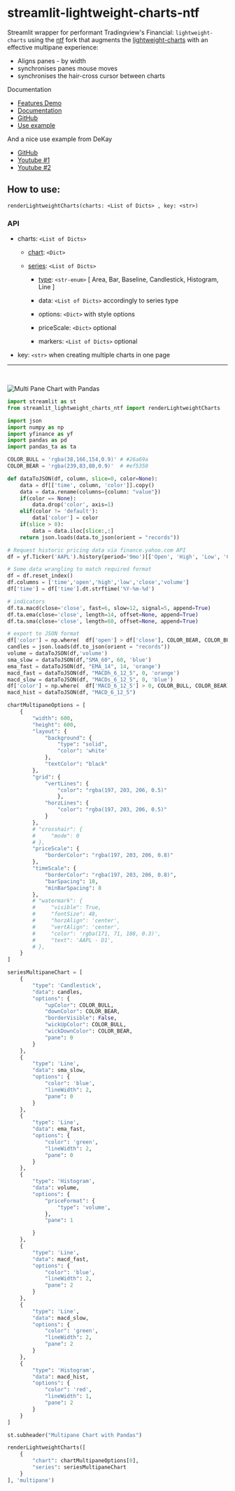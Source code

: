 # streamlit-lightweight-charts-ntf
Streamlit wrapper for performant Tradingview's Financial: `lightweight-charts` using the [ntf](https://github.com/ntf/lightweight-charts) fork that augments the [lightweight-charts](https://tradingview.github.io/lightweight-charts/) with an effective multipane experience:

 - Aligns panes - by width
 - synchronises panes mouse moves
 - synchronises the hair-cross cursor between charts

Documentation
- [Features Demo](https://www.tradingview.com/lightweight-charts/)
- [Documentation](https://tradingview.github.io/lightweight-charts/)
- [GitHub](https://github.com/tradingview/lightweight-charts)
- [Use example](https://jsfiddle.net/adrianntf/6qea5ytv/)

And a nice use example from DeKay
- [GitHub](https://github.com/karthik947/PlotIndicators)
- [Youtube #1](https://www.youtube.com/watch?v=NlHjhmIe1EI)
- [Youtube #2](https://www.youtube.com/watch?v=2nxj4aLBhgo)

## How to use:
```
renderLightweightCharts(charts: <List of Dicts> , key: <str>)
```

### API
- charts: `<List of Dicts>`

    - [chart](https://tradingview.github.io/lightweight-charts/docs/api/interfaces/ChartOptions): `<Dict>`

    - [series](https://tradingview.github.io/lightweight-charts/docs/series-types): `<List of Dicts>`

        - [type](https://tradingview.github.io/lightweight-charts/docs/series-types): `<str-enum>`
            [ Area, Bar, Baseline, Candlestick, Histogram, Line ]

        - data: `<List of Dicts>` accordingly to series type

        - options: `<Dict>` with style options

        - priceScale: `<Dict>` optional

        - markers: `<List of Dicts>` optional

- key: `<str>` when creating multiple charts in one page

---
<br />

![Multi Pane Chart with Pandas](https://github.com/freyastreamlit/streamlit-lightweight-charts-ntf/blob/main/examples/MultiPaneChartsWithPandas.png?raw=true)

```python
import streamlit as st
from streamlit_lightweight_charts_ntf import renderLightweightCharts

import json
import numpy as np
import yfinance as yf
import pandas as pd
import pandas_ta as ta

COLOR_BULL = 'rgba(38,166,154,0.9)' # #26a69a
COLOR_BEAR = 'rgba(239,83,80,0.9)'  # #ef5350

def dataToJSON(df, column, slice=0, color=None):
    data = df[['time', column, 'color']].copy()
    data = data.rename(columns={column: "value"})
    if(color == None):
        data.drop('color', axis=1)
    elif(color != 'default'):
        data['color'] = color
    if(slice > 0):
        data = data.iloc[slice:,:]
    return json.loads(data.to_json(orient = "records"))

# Request historic pricing data via finance.yahoo.com API
df = yf.Ticker('AAPL').history(period='9mo')[['Open', 'High', 'Low', 'Close', 'Volume']]

# Some data wrangling to match required format
df = df.reset_index()
df.columns = ['time','open','high','low','close','volume']                  # rename columns
df['time'] = df['time'].dt.strftime('%Y-%m-%d')                             # Date to string

# indicators
df.ta.macd(close='close', fast=6, slow=12, signal=5, append=True)           # calculate macd
df.ta.ema(close='close', length=14, offset=None, append=True)               # EMA fast
df.ta.sma(close='close', length=60, offset=None, append=True)               # SMA slow

# export to JSON format
df['color'] = np.where(  df['open'] > df['close'], COLOR_BEAR, COLOR_BULL)  # bull or bear
candles = json.loads(df.to_json(orient = "records"))
volume = dataToJSON(df,'volume')
sma_slow = dataToJSON(df,"SMA_60", 60, 'blue')
ema_fast = dataToJSON(df, "EMA_14", 14, 'orange')
macd_fast = dataToJSON(df, "MACDh_6_12_5", 0, 'orange')
macd_slow = dataToJSON(df, "MACDs_6_12_5", 0, 'blue')
df['color'] = np.where(  df['MACD_6_12_5'] > 0, COLOR_BULL, COLOR_BEAR)     # MACD histogram color
macd_hist = dataToJSON(df, "MACD_6_12_5")

chartMultipaneOptions = [
    {
        "width": 600,
        "height": 600,
        "layout": {
            "background": {
                "type": "solid",
                "color": 'white'
            },
            "textColor": "black"
        },
        "grid": {
            "vertLines": {
                "color": "rgba(197, 203, 206, 0.5)"
                },
            "horzLines": {
                "color": "rgba(197, 203, 206, 0.5)"
            }
        },
        # "crosshair": {
        #     "mode": 0
        # },
        "priceScale": {
            "borderColor": "rgba(197, 203, 206, 0.8)"
        },
        "timeScale": {
            "borderColor": "rgba(197, 203, 206, 0.8)",
            "barSpacing": 10,
            "minBarSpacing": 8
        },
        # "watermark": {
        #     "visible": True,
        #     "fontSize": 48,
        #     "horzAlign": 'center',
        #     "vertAlign": 'center',
        #     "color": 'rgba(171, 71, 188, 0.3)',
        #     "text": 'AAPL - D1',
        # },
    }
]

seriesMultipaneChart = [
    {
        "type": 'Candlestick',
        "data": candles,
        "options": {
            "upColor": COLOR_BULL,
            "downColor": COLOR_BEAR,
            "borderVisible": False,
            "wickUpColor": COLOR_BULL,
            "wickDownColor": COLOR_BEAR,
            "pane": 0
        }
    },
    {
        "type": 'Line',
        "data": sma_slow,
        "options": {
            "color": 'blue',
            "lineWidth": 2,
            "pane": 0
        }
    },
    {
        "type": 'Line',
        "data": ema_fast,
        "options": {
            "color": 'green',
            "lineWidth": 2,
            "pane": 0
        }
    },
    {
        "type": 'Histogram',
        "data": volume,
        "options": {
            "priceFormat": {
                "type": 'volume',
            },
            "pane": 1

        }
    },
    {
        "type": 'Line',
        "data": macd_fast,
        "options": {
            "color": 'blue',
            "lineWidth": 2,
            "pane": 2
        }
    },
    {
        "type": 'Line',
        "data": macd_slow,
        "options": {
            "color": 'green',
            "lineWidth": 2,
            "pane": 2
        }
    },
    {
        "type": 'Histogram',
        "data": macd_hist,
        "options": {
            "color": 'red',
            "lineWidth": 1,
            "pane": 2
        }
    }
]

st.subheader("Multipane Chart with Pandas")

renderLightweightCharts([
    {
        "chart": chartMultipaneOptions[0],
        "series": seriesMultipaneChart
    }
], 'multipane')
```
